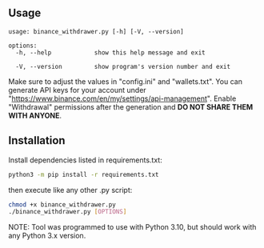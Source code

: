 ## Usage
```
usage: binance_withdrawer.py [-h] [-V, --version]

options:
  -h, --help            show this help message and exit
  
  -V, --version         show program's version number and exit
```
Make sure to adjust the values in "config.ini" and "wallets.txt". You can generate API keys for your account under "https://www.binance.com/en/my/settings/api-management". Enable "Withdrawal" permissions after the generation and **DO NOT SHARE THEM WITH ANYONE**.


## Installation
Install dependencies listed in requirements.txt:
```sh
python3 -m pip install -r requirements.txt
```
then execute like any other .py script:
```sh
chmod +x binance_withdrawer.py
./binance_withdrawer.py [OPTIONS]
```
NOTE: Tool was programmed to use with Python 3.10, but should work with any Python 3.x version.
